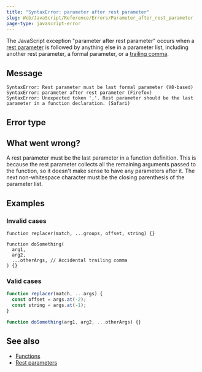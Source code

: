 ```yaml
---
title: "SyntaxError: parameter after rest parameter"
slug: Web/JavaScript/Reference/Errors/Parameter_after_rest_parameter
page-type: javascript-error
---
```




The JavaScript exception "parameter after rest parameter" occurs when a [rest parameter](/Web/JavaScript/Reference/Functions/rest_parameters) is followed by anything else in a parameter list, including another rest parameter, a formal parameter, or a [trailing comma](/Web/JavaScript/Reference/Trailing_commas).

## Message

```plain
SyntaxError: Rest parameter must be last formal parameter (V8-based)
SyntaxError: parameter after rest parameter (Firefox)
SyntaxError: Unexpected token ','. Rest parameter should be the last parameter in a function declaration. (Safari)
```

## Error type



## What went wrong?

A rest parameter must be the last parameter in a function definition. This is because the rest parameter collects all the remaining arguments passed to the function, so it doesn't make sense to have any parameters after it. The next non-whitespace character must be the closing parenthesis of the parameter list.

## Examples

### Invalid cases

```js-nolint example-bad
function replacer(match, ...groups, offset, string) {}

function doSomething(
  arg1,
  arg2,
  ...otherArgs, // Accidental trailing comma
) {}
```

### Valid cases

```js example-good
function replacer(match, ...args) {
  const offset = args.at(-2);
  const string = args.at(-1);
}

function doSomething(arg1, arg2, ...otherArgs) {}
```

## See also

- [Functions](/Web/JavaScript/Reference/Functions)
- [Rest parameters](/Web/JavaScript/Reference/Functions/rest_parameters)

